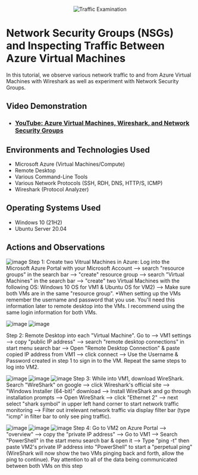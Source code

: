 <p align="center">
<img src="https://i.imgur.com/Ua7udoS.png" alt="Traffic Examination"/>
</p>

<h1>Network Security Groups (NSGs) and Inspecting Traffic Between Azure Virtual Machines</h1>
In this tutorial, we observe various network traffic to and from Azure Virtual Machines with Wireshark as well as experiment with Network Security Groups. <br />


<h2>Video Demonstration</h2>

- ### [YouTube: Azure Virtual Machines, Wireshark, and Network Security Groups](https://www.youtube.com)

<h2>Environments and Technologies Used</h2>

- Microsoft Azure (Virtual Machines/Compute)
- Remote Desktop
- Various Command-Line Tools
- Various Network Protocols (SSH, RDH, DNS, HTTP/S, ICMP)
- Wireshark (Protocol Analyzer)

<h2>Operating Systems Used </h2>

- Windows 10 (21H2)
- Ubuntu Server 20.04


<h2>Actions and Observations</h2>

![image](https://github.com/derekjonesaa/azure-network-protocols/assets/167825508/f3e6f991-d58f-4381-b421-cafa6792d9a1)
Step 1: Create two Vitrual Machines in Azure: Log into the Microsoft Azure Portal with your Microsoft Account --> search "resource groups" in the search bar --> "create" resource group --> search "Virtual Machines" in the search bar --> "create" two Virtual Machines with the following OS: Windows 10 OS for VM1 & Ubuntu OS for VM2) --> Make sure both VMs are in the same "resource group". *When setting up the VMs remember the username and password that you use. You'll need this information later to remote desktop into the VMs. I recommend using the same login information for both VMs.

![image](https://github.com/derekjonesaa/azure-network-protocols/assets/167825508/893878b4-b9ba-4553-9b62-073e8a650d85)
![image](https://github.com/derekjonesaa/azure-network-protocols/assets/167825508/22b054cc-0092-43a4-8343-d198ec1c4ab9)

Step 2: Remote Desktop into each "Virtual Machine". Go to --> VM1 settings --> copy "public IP address" --> search "remote desktop connections" in start menu search bar --> Open "Remote Desktop Connection" & paste copied IP address from VM1 --> click connect --> Use the Username & Password created in step 1 to sign in to the VM. Repeat the same steps to log into VM2.

![image](https://github.com/derekjonesaa/azure-network-protocols/assets/167825508/08b0bc8a-0eba-4726-9878-e6994d8a8c7f)
![image](https://github.com/derekjonesaa/azure-network-protocols/assets/167825508/46bfc651-685a-4e42-bf39-bc6f04502def)
![image](https://github.com/derekjonesaa/azure-network-protocols/assets/167825508/93e18a11-f84a-4447-9daa-c5acade2dc24)
Step 3: While into VM1, download WireShark. Search "WireShark" on google --> click Wireshark's official site --> "Windows Installer (64-bit)" download --> Install WireShark and go through installation prompts --> Open WireShark --> click "Ethernet 2" --> next select "shark symbol" in upper left hand corner to start network traffic monitoring --> Filter out irrelevant network traffic via display filter bar (type "icmp" in filter bar to only see ping traffic).

![image](https://github.com/derekjonesaa/azure-network-protocols/assets/167825508/149640dd-f95a-4641-a580-38d044a0d293)
![image](https://github.com/derekjonesaa/azure-network-protocols/assets/167825508/41cce259-0f88-46d9-856e-676ea4342a85)
![image](https://github.com/derekjonesaa/azure-network-protocols/assets/167825508/a7dd37fd-4956-42b4-a00c-4a9d94328ee1)
Step 4: Go to VM2 on Azure Portal --> "overview" --> copy the "private IP address" --> Go to VM1 --> Search "PowerShell" in the start menu search bar & open it --> Type "ping -t" then paste VM2's private IP address into "PowerShell" to start a "perpetual ping" (WireShark will now show the two VMs pinging back and forth, allow the ping to continue). Pay attention to all of the data being communicated between both VMs on this step

